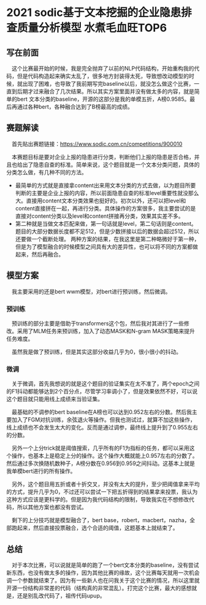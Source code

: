 # 2021 sodic基于文本挖掘的企业隐患排查质量分析模型 水煮毛血旺TOP6

## 写在前面
&#8195;这个比赛最开始的时候，我是完全抛弃了以前的NLP代码结构，开始重构我的代码，但是代码构造起来确实太乱了，很多地方封装得太死，导致想改动模型的时候，就出现了困难，也导致了我前期写完baseline以后，就没怎么做这个比赛，一直到后期才过来融合了几次结果。所以其实方案里面并没有做太多的内容，就是简单的bert 文本分类的baseline，开源的这部分是我的单模五折，A榜0.9585。最后再通过各种bert，各种融合达到了B榜最高的成绩。

## 赛题解读
&#8195;首先贴出赛题链接：https://www.sodic.com.cn/competitions/900010

&#8195;本赛题目标是要对企业上报的隐患进行分类，判断他们上报的隐患是否合格，并且也给出了隐患自查的标准。简单来说，这个题目就是一个文本分类问题，具体的分类怎么做，有几种不同的方法。
- 最简单的方式就是直接拿content出来用文本分类的方式去做，以为题目所要判断的主要是企业上报的内容，所以前面隐患自查的标准level重要性就没那么大。直接用content文本分类效果也挺好的。初次以外，还可以把level和content直接拼在一起，再进行分类。具体操作的方案很多，我主要尝试的是直接对content分类以及level和content拼接再分类，效果其实差不多。
- 第二种就是当做文本匹配来做，第一句话就是level，第二句话则是content。题目的大部分数据长度都不足512，但是少数拼接以后的数据会超过512，所以还要做一个截断处理。
两种方案的结果，在我这里是第二种略微好于第一种，但是为了模型融合的时候模型之间具有大的差异性，也可以将不同的方案都做起来，然后再融合。

## 模型方案
&#8195;我主要采用的还是bert wwm模型，对bert进行预训练，然后微调。
### 预训练
&#8195;预训练的部分主要是借助于transformers这个包，然后我对其进行了一些修改。采用了MLM任务来预训练，加入了动态MASK和N-gram MASK策略来提升任务难度。

&#8195;虽然我是做了预训练，但是其实这部分收益几乎为0，很小很小的抖动。

### 微调
&#8195;关于微调，首先我想说的就是这个题目的验证集实在太不准了，两个epoch之间的F1抖动都能够达到2个百分点，尽管学习率调小了，但是效果依然不好，可以说这个题目就只能用线上成绩来当验证集。

&#8195;最基础的不调参的bert baseline在A榜也可以达到0.952左右的分数。然后我主要加入了FGM对抗训练，余弦退火等操作。但我也测试过，就算不加这些操作，线上成绩也不会发生太大的变化。反而是通过调参，最终线上提升到了0.955左右的分数。

&#8195;另外一个上分trick就是阈值搜索，几乎所有的F1为指标的任务，都可以采用这个操作，也基本上是稳定上分的操作。这个操作大概就能上0.957左右的分数了。然后通过多次换随机数种子，A榜分数在0.956到0.959之间抖动。这基本上就是我单模bert进行的所有操作。

&#8195;另外，这个题目用五折或者十折交叉，并没有太大的提升，至少把阈值拿来平均的方式，提升几乎为0，不过还可以尝试一下把五折得到的结果拿来投票，我认为这种方式应该是更科学的。但是因为我代码结构的限制，导致我实在不想修改代码，所以其他方案也都没有尝试。

&#8195;剩下的上分技巧就是模型融合了，bert base，robert，macbert，nazha，全部跑起来，然后直接投票融合，选个合适的阈值，这题基本上就结束了。

## 总结
&#8195;对于本次比赛，可以说就是简单的跑了一个bert文本分类的baseline，没有尝试新东西，也没有做太多的操作，因为其他比赛的缘故，这个比赛每天就用一次机会调一个参数就结束了。因为有一些新人也在问我关于这个比赛的情况，所以这里就开源一份结构非常差的代码（结构真的非常混乱）。打完这个比赛，最大的感想就是，还是别乱改代码了，祖传代码upup。

